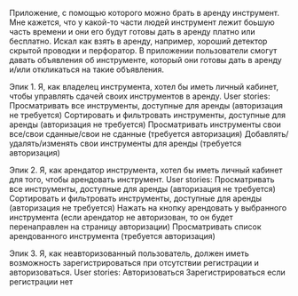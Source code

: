 Приложение, с помощью которого можно брать в аренду инструмент. Мне кажется, что у какой-то части людей инструмент лежит боьшую часть времени и они его будут готовы дать в аренду платно или бесплатно. Искал как взять в аренду, например, хороший детектор скрытой проводки и перфоратор. В приложении пользователи смогут давать объявления об инструменте, который они готовы дать в аренду и/или откликаться на такие объявления.

Эпик 1. Я, как владелец инструмента, хотел бы иметь личный кабинет, чтобы управлять сдачей своих инструментов в аренду.
User stories:
        Просматривать все инструменты, доступные для аренды (авторизация не требуется)
        Сортировать и фильтровать инструменты, доступные для аренды (авторизация не требуется)
        Просматривать инструменты свои все/свои сданные/свои не сданные (требуется авторизация)
        Добавлять/удалять/изменять свои инструменты для аренды (требуется авторизация)
        
Эпик 2. Я, как арендатор инструмента, хотел бы иметь личный кабинет для того, чтобы арендовать инструмент.
        User stories:
        Просматривать все инструменты, доступные для аренды (авторизация не требуется)
        Сортировать и фильтровать инструменты, доступные для аренды (авторизация не требуется)
        Нажать на кнопку арендовать у выбранного инструмента (если арендатор не авторизован, то он будет перенаправлен на страницу авторизации)
        Просматривать список арендованного инструмента (требуется авторизация)
        
Эпик 3. Я, как неавторизованный пользователь, должен иметь возможность зарегистрироваться при отсутствии регистрации и авторизоваться.
        User stories:
        Авторизоваться
        Зарегистрироваться если регистрации нет
